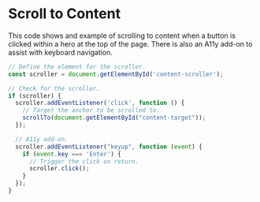 # Scroll to Content

This code shows and example of scrolling to content when a button is clicked within a hero at the top of the page. There is also an A11y add-on to assist with keyboard navigation.

```javascript
// Define the element for the scroller.
const scroller = document.getElementById('content-scroller');

// Check for the scroller.
if (scroller) {
  scroller.addEventListener('click', function () {
    // Target the anchor to be scrolled to.
    scrollTo(document.getElementById("content-target"));
  });

  // A11y add-on.
  scroller.addEventListener("keyup", function (event) {
    if (event.key === 'Enter') {
      // Trigger the click on return.
      scroller.click();
    }
  });
}
 ```
